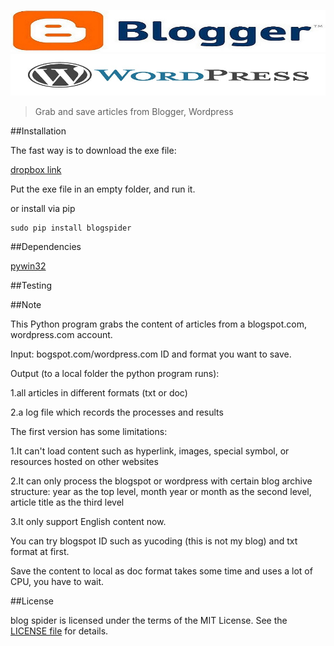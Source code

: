 [![logo](imgs/bloggerlogo.jpg)](https://github.com/checkcheckzz/blogger-spider)  
[![logo](imgs/wordpresslogo.jpg)](https://github.com/checkcheckzz/blogger-spider)

> Grab and save articles from Blogger, Wordpress

##Installation

The fast way is to download the exe file:

[dropbox link](<https://www.dropbox.com/sh/lfhgu02asw1ebqp/f6zJuZDTJJ>)

Put the exe file in an empty folder, and run it.  

or install via pip

    sudo pip install blogspider

##Dependencies

[pywin32](<http://sourceforge.net/projects/pywin32/files/pywin32/Build%20218/>)

##Testing
	
	
##Note

This Python program grabs the content of articles from a blogspot.com, wordpress.com account.

Input: bogspot.com/wordpress.com ID and format you want to save.

Output (to a local folder the python program runs):

1.all articles in different formats (txt or doc)

2.a log file which records the processes and results

The first version has some limitations:
 
1.It can't load content such as hyperlink, images, special symbol, or resources hosted on other websites

2.It can only process the blogspot or wordpress with certain blog archive structure: year as the top level, month year or month as the second level, article title as the third level

3.It only support English content now.

You can try blogspot ID such as yucoding (this is not my blog) and txt format at first.

Save the content to local as doc format takes some time and uses a lot of CPU, you have to wait.

##License

blog spider is licensed under the terms of the MIT License. See the [LICENSE file](https://github.com/checkcheckzz/blogger-spider/blob/master/LICENSE) for details.
